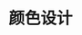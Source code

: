 # 颜色设计

<script setup>
import colors from "@design/colors.js"
</script>

<t-color class="mt-10" v-for="v of colors" :key="v.type" :color="v.type" />
